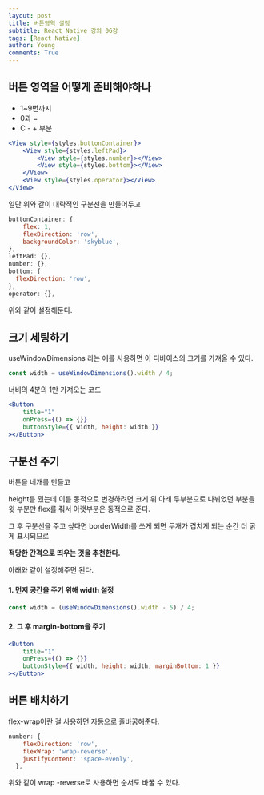```yaml
---
layout: post
title: 버튼영역 설정
subtitle: React Native 강의 06강
tags: [React Native]
author: Young
comments: True
---
```


## 버튼 영역을 어떻게 준비해야하나

- 1~9번까지
- 0과 =
- C - + 부분

```jsx
<View style={styles.buttonContainer}>
	<View style={styles.leftPad}>
		<View style={styles.number}></View>
		<View style={styles.bottom}></View>
	</View>
	<View style={styles.operator}></View>
</View>
```

일단 위와 같이 대략적인 구분선을 만들어두고

```jsx
buttonContainer: {
    flex: 1,
    flexDirection: 'row',
    backgroundColor: 'skyblue',
},
leftPad: {},
number: {},
bottom: {
  flexDirection: 'row',
},
operator: {},
```

위와 같이 설정해둔다.

## 크기 세팅하기

useWindowDimensions 라는 애를 사용하면
이 디바이스의 크기를 가져올 수 있다.

```jsx
const width = useWindowDimensions().width / 4;
```

너비의 4분의 1만 가져오는 코드

```jsx
<Button
	title="1"
	onPress={() => {}}
	buttonStyle={{ width, height: width }}
></Button>
```

## 구분선 주기

버튼을 네개를 만들고

height를 줬는데
이를 동적으로 변경하려면
크게 위 아래 두부분으로 나뉘었던 부분을 윗 부분만 flex를 줘서
아랫부분은 동적으로 준다.

그 후 구분선을 주고 싶다면
borderWidth를 쓰게 되면 두개가 겹치게 되는 순간
더 굵게 표시되므로

**적당한 간격으로 띄우는 것을 추천한다.**

아래와 같이 설정해주면 된다.

#### 1. 먼저 공간을 주기 위해 width 설정

```jsx
const width = (useWindowDimensions().width - 5) / 4;
```

#### 2. 그 후 margin-bottom을 주기

```jsx
<Button
	title="1"
	onPress={() => {}}
	buttonStyle={{ width, height: width, marginBottom: 1 }}
></Button>
```

## 버튼 배치하기

flex-wrap이란 걸 사용하면
자동으로 줄바꿈해준다.

```jsx
number: {
    flexDirection: 'row',
    flexWrap: 'wrap-reverse',
    justifyContent: 'space-evenly',
  },
```

위와 같이 wrap -reverse로 사용하면
순서도 바꿀 수 있다.
